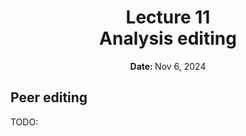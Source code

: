 <h1 align="center">
<b>Lecture 11</b><br>
Analysis editing
</h1>
<p align="center"><b>Date: </b>Nov 6, 2024</p>

## Peer editing

TODO:
